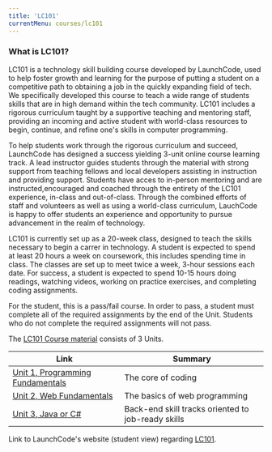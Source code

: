 ```yaml
---
title: 'LC101'
currentMenu: courses/lc101
---
```


### What is LC101?

LC101 is a technology skill building course developed by LaunchCode, used to help foster growth and learning for the purpose of putting a student on a competitive path to obtaining a job in the quickly expanding field of tech. We specifically developed this course to teach a wide range of students skills that are in high demand within the tech community. LC101 includes a rigorous curriculum taught by a supportive teaching and mentoring staff, providing an incoming and active student with world-class resources to begin, continue, and refine one's skills in computer programming. 

To help students work through the rigorous curriculum and succeed, LaunchCode has designed a success yielding 3-unit online course learning track. A lead instructor guides students through the material with strong support from teaching fellows and local developers assisting in instruction and providing support. Students have acces to in-person mentoring and are instructed,encouraged and coached through the entirety of the LC101 experience, in-class and out-of-class. Through the combined efforts of staff and volunteers as well as using a world-class curriculum, LauchCode is happy to offer students an experience and opportunity to pursue advancement in the realm of technology.

LC101 is currently set up as a 20-week class, designed to teach the skills necessary to begin a carrer in technology.  A student is expected to spend at least 20 hours a week on coursework, this includes spending time in class.  The classes are set up to meet twice a week, 3-hour sessions each date. For success, a student is expected to spend 10-15 hours doing readings, watching videos, working on practice exercises, and completing coding assignments.

For the student, this is a pass/fail course.  In order to pass, a student must complete all of the required assignments by the end of the Unit. Students who do not complete the required assignments will not pass. 

The [LC101 Course material](../units) consists of 3 Units. 

Link | Summary
|------------|-------------|
[Unit 1, Programming Fundamentals](../units/#unit-1) | The core of coding
[Unit 2, Web Fundamentals](../units/#unit-2)  | The basics of web programming
[Unit 3, Java or C#](../units/#unit-3) | Back-end skill tracks oriented to job-ready skills


Link to LaunchCode's website (student view) regarding [LC101](https://www.launchcode.org/lc101).